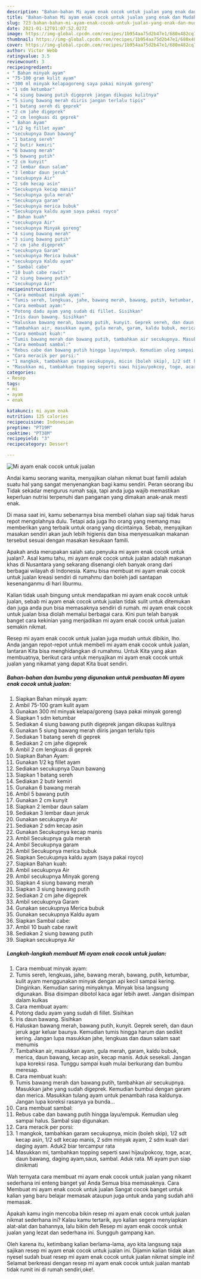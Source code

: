 ```yaml
---
description: "Bahan-bahan Mi ayam enak cocok untuk jualan yang enak dan Mudah Dibuat"
title: "Bahan-bahan Mi ayam enak cocok untuk jualan yang enak dan Mudah Dibuat"
slug: 723-bahan-bahan-mi-ayam-enak-cocok-untuk-jualan-yang-enak-dan-mudah-dibuat
date: 2021-01-12T01:07:52.027Z
image: https://img-global.cpcdn.com/recipes/1b954aa75d2b47e1/680x482cq70/mi-ayam-enak-cocok-untuk-jualan-foto-resep-utama.jpg
thumbnail: https://img-global.cpcdn.com/recipes/1b954aa75d2b47e1/680x482cq70/mi-ayam-enak-cocok-untuk-jualan-foto-resep-utama.jpg
cover: https://img-global.cpcdn.com/recipes/1b954aa75d2b47e1/680x482cq70/mi-ayam-enak-cocok-untuk-jualan-foto-resep-utama.jpg
author: Victor Webb
ratingvalue: 3.5
reviewcount: 3
recipeingredient:
- " Bahan minyak ayam"
- "75-100 gram kulit ayam"
- "300 ml minyak kelapagoreng saya pakai minyak goreng"
- "1 sdm ketumbar"
- "4 siung bawang putih digeprek jangan dikupas kulitnya"
- "5 siung bawang merah diiris jangan terlalu tipis"
- "1 batang sereh di geprek"
- "2 cm jahe digeprek"
- "2 cm lengkuas di geprek"
- " Bahan Ayam"
- "1/2 kg fillet ayam"
- "secukupnya Daun bawang"
- "1 batang sereh"
- "2 butir kemiri"
- "6 bawang merah"
- "5 bawang putih"
- "2 cm kunyit"
- "2 lembar daun salam"
- "3 lembar daun jeruk"
- "secukupnya Air"
- "2 sdm kecap asin"
- "Secukupnya kecap manis"
- "Secukupnya gula merah"
- "Secukupnya garam"
- "Secukupnya merica bubuk"
- "Secukupnya kaldu ayam saya pakai royco"
- " Bahan kuah"
- "secukupnya Air"
- "secukupnya Minyak goreng"
- "4 siung bawang merah"
- "3 siung bawang putih"
- "2 cm jahe digeprek"
- "secukupnya Garam"
- "secukupnya Merica bubuk"
- "secukupnya Kaldu ayam"
- " Sambal cabe"
- "10 buah cabe rawit"
- "2 siung bawang putih"
- "secukupnya Air"
recipeinstructions:
- "Cara membuat minyak ayam:"
- "Tumis sereh, lengkuas, jahe, bawang merah, bawang, putih, ketumbar, kulit ayam menggunakan minyak dengan api kecil sampai kering. Dinginkan. Kemudian saring minyaknya. Minyak bisa langsung digunakan. Bisa disimpan dibotol kaca agar lebih awet. Jangan disimpan dalam kulkas"
- "Cara membuat ayam:"
- "Potong dadu ayam yang sudah di fillet. Sisihkan"
- "Iris daun bawang. Sisihkan"
- "Haluskan bawang merah, bawang putih, kunyit. Geprek sereh, dan daun jeruk agar keluar baunya. Kemudian tumis hingga harum dan sedikit kering. Jangan lupa masukkan jahe, lengkuas dan daun salam saat menumis"
- "Tambahkan air, masukkan ayam, gula merah, garam, kaldu bubuk, merica, daun bawang, kecap asin, kecap manis. Aduk sesekali. Jangan lupa koreksi rasa. Tunggu sampai kuah mulai berkurang dan bumbu meresap."
- "Cara membuat kuah:"
- "Tumis bawang merah dan bawang putih, tambahkan air secukupnya. Masukkan jahe yang sudah digeprek. Kemudian bumbui dengan garam dan merica. Masukkan tulang ayam untuk penambah rasa kaldunya. Jangan lupa koreksi rasanya ya bunda..."
- "Cara membuat sambal:"
- "Rebus cabe dan bawang putih hingga layu/empuk. Kemudian uleg sampai halus. Sambal siap digunakan."
- "Cara meracik per porsi:"
- "1 mangkok, tambahkan garam secukupnya, micin (boleh skip), 1/2 sdt kecap asin, 1/2 sdt kecap manis, 2 sdm minyak ayam, 2 sdm kuah dari daging ayam. Aduk2 biar tercampur rata"
- "Masukkan mi, tambahkan topping seperti sawi hijau/pokcoy, toge, acar, daun bawang, daging ayam,saus, sambal. Aduk rata. Mi ayam pun siap dinikmati"
categories:
- Resep
tags:
- mi
- ayam
- enak

katakunci: mi ayam enak 
nutrition: 125 calories
recipecuisine: Indonesian
preptime: "PT19M"
cooktime: "PT38M"
recipeyield: "3"
recipecategory: Dessert

---
```



![Mi ayam enak cocok untuk jualan](https://img-global.cpcdn.com/recipes/1b954aa75d2b47e1/680x482cq70/mi-ayam-enak-cocok-untuk-jualan-foto-resep-utama.jpg)

Andai kamu seorang wanita, menyajikan olahan nikmat buat famili adalah suatu hal yang sangat menyenangkan bagi kamu sendiri. Peran seorang ibu Tidak sekadar mengurus rumah saja, tapi anda juga wajib memastikan keperluan nutrisi terpenuhi dan panganan yang dimakan anak-anak mesti enak.

Di masa  saat ini, kamu sebenarnya bisa membeli olahan siap saji tidak harus repot mengolahnya dulu. Tetapi ada juga lho orang yang memang mau memberikan yang terbaik untuk orang yang dicintainya. Sebab, menyajikan masakan sendiri akan jauh lebih higienis dan bisa menyesuaikan makanan tersebut sesuai dengan masakan kesukaan famili. 



Apakah anda merupakan salah satu penyuka mi ayam enak cocok untuk jualan?. Asal kamu tahu, mi ayam enak cocok untuk jualan adalah makanan khas di Nusantara yang sekarang disenangi oleh banyak orang dari berbagai wilayah di Indonesia. Kamu bisa membuat mi ayam enak cocok untuk jualan kreasi sendiri di rumahmu dan boleh jadi santapan kesenanganmu di hari liburmu.

Kalian tidak usah bingung untuk mendapatkan mi ayam enak cocok untuk jualan, sebab mi ayam enak cocok untuk jualan tidak sulit untuk ditemukan dan juga anda pun bisa memasaknya sendiri di rumah. mi ayam enak cocok untuk jualan bisa diolah memalui berbagai cara. Kini pun telah banyak banget cara kekinian yang menjadikan mi ayam enak cocok untuk jualan semakin nikmat.

Resep mi ayam enak cocok untuk jualan juga mudah untuk dibikin, lho. Anda jangan repot-repot untuk membeli mi ayam enak cocok untuk jualan, lantaran Kita bisa menghidangkan di rumahmu. Untuk Kita yang akan membuatnya, berikut cara untuk menyajikan mi ayam enak cocok untuk jualan yang nikamat yang dapat Kita buat sendiri.

<!--inarticleads1-->

##### Bahan-bahan dan bumbu yang digunakan untuk pembuatan Mi ayam enak cocok untuk jualan:

1. Siapkan  Bahan minyak ayam:
1. Ambil 75-100 gram kulit ayam
1. Gunakan 300 ml minyak kelapa/goreng (saya pakai minyak goreng)
1. Siapkan 1 sdm ketumbar
1. Sediakan 4 siung bawang putih digeprek jangan dikupas kulitnya
1. Gunakan 5 siung bawang merah diiris jangan terlalu tipis
1. Sediakan 1 batang sereh di geprek
1. Sediakan 2 cm jahe digeprek
1. Ambil 2 cm lengkuas di geprek
1. Siapkan  Bahan Ayam:
1. Gunakan 1/2 kg fillet ayam
1. Sediakan secukupnya Daun bawang
1. Siapkan 1 batang sereh
1. Sediakan 2 butir kemiri
1. Gunakan 6 bawang merah
1. Ambil 5 bawang putih
1. Gunakan 2 cm kunyit
1. Siapkan 2 lembar daun salam
1. Sediakan 3 lembar daun jeruk
1. Gunakan secukupnya Air
1. Sediakan 2 sdm kecap asin
1. Gunakan Secukupnya kecap manis
1. Ambil Secukupnya gula merah
1. Ambil Secukupnya garam
1. Ambil Secukupnya merica bubuk
1. Siapkan Secukupnya kaldu ayam (saya pakai royco)
1. Siapkan  Bahan kuah:
1. Ambil secukupnya Air
1. Ambil secukupnya Minyak goreng
1. Siapkan 4 siung bawang merah
1. Siapkan 3 siung bawang putih
1. Sediakan 2 cm jahe digeprek
1. Ambil secukupnya Garam
1. Gunakan secukupnya Merica bubuk
1. Gunakan secukupnya Kaldu ayam
1. Siapkan  Sambal cabe:
1. Ambil 10 buah cabe rawit
1. Sediakan 2 siung bawang putih
1. Siapkan secukupnya Air




<!--inarticleads2-->

##### Langkah-langkah membuat Mi ayam enak cocok untuk jualan:

1. Cara membuat minyak ayam:
1. Tumis sereh, lengkuas, jahe, bawang merah, bawang, putih, ketumbar, kulit ayam menggunakan minyak dengan api kecil sampai kering. Dinginkan. Kemudian saring minyaknya. Minyak bisa langsung digunakan. Bisa disimpan dibotol kaca agar lebih awet. Jangan disimpan dalam kulkas
1. Cara membuat ayam:
1. Potong dadu ayam yang sudah di fillet. Sisihkan
1. Iris daun bawang. Sisihkan
1. Haluskan bawang merah, bawang putih, kunyit. Geprek sereh, dan daun jeruk agar keluar baunya. Kemudian tumis hingga harum dan sedikit kering. Jangan lupa masukkan jahe, lengkuas dan daun salam saat menumis
1. Tambahkan air, masukkan ayam, gula merah, garam, kaldu bubuk, merica, daun bawang, kecap asin, kecap manis. Aduk sesekali. Jangan lupa koreksi rasa. Tunggu sampai kuah mulai berkurang dan bumbu meresap.
1. Cara membuat kuah:
1. Tumis bawang merah dan bawang putih, tambahkan air secukupnya. Masukkan jahe yang sudah digeprek. Kemudian bumbui dengan garam dan merica. Masukkan tulang ayam untuk penambah rasa kaldunya. Jangan lupa koreksi rasanya ya bunda...
1. Cara membuat sambal:
1. Rebus cabe dan bawang putih hingga layu/empuk. Kemudian uleg sampai halus. Sambal siap digunakan.
1. Cara meracik per porsi:
1. 1 mangkok, tambahkan garam secukupnya, micin (boleh skip), 1/2 sdt kecap asin, 1/2 sdt kecap manis, 2 sdm minyak ayam, 2 sdm kuah dari daging ayam. Aduk2 biar tercampur rata
1. Masukkan mi, tambahkan topping seperti sawi hijau/pokcoy, toge, acar, daun bawang, daging ayam,saus, sambal. Aduk rata. Mi ayam pun siap dinikmati




Wah ternyata cara membuat mi ayam enak cocok untuk jualan yang nikamt sederhana ini enteng banget ya! Anda Semua bisa memasaknya. Cara Membuat mi ayam enak cocok untuk jualan Sangat cocok banget untuk kalian yang baru belajar memasak ataupun juga untuk anda yang sudah ahli memasak.

Apakah kamu ingin mencoba bikin resep mi ayam enak cocok untuk jualan nikmat sederhana ini? Kalau kamu tertarik, ayo kalian segera menyiapkan alat-alat dan bahannya, lalu bikin deh Resep mi ayam enak cocok untuk jualan yang lezat dan sederhana ini. Sungguh gampang kan. 

Oleh karena itu, ketimbang kalian berlama-lama, ayo kita langsung saja sajikan resep mi ayam enak cocok untuk jualan ini. Dijamin kalian tiidak akan nyesel sudah buat resep mi ayam enak cocok untuk jualan nikmat simple ini! Selamat berkreasi dengan resep mi ayam enak cocok untuk jualan mantab tidak rumit ini di rumah sendiri,oke!.

